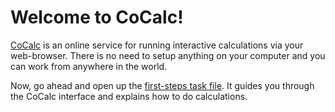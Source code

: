 # Welcome to CoCalc!

[CoCalc](https://cocalc.com) is an online service for running interactive calculations via your web-browser.
There is no need to setup anything on your computer and you can work from anywhere in the world.

Now, go ahead and open up the [first-steps task file](src/first-steps.tasks).
It guides you through the CoCalc interface and explains how to do calculations.
